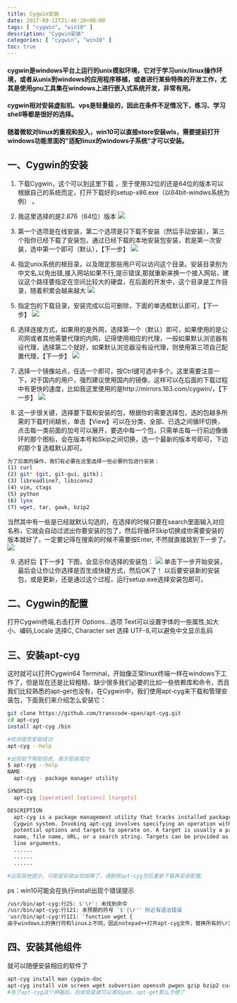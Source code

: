 ```yaml
---
title: Cygwin安装
date: 2017-09-12T21:46:20+08:00
tags: [ "cygwin", "win10" ] 
description: "Cygwin安装"
categories: [ "cygwin", "win10" ]
toc: true
---
```


#### cygwin是windows平台上运行的unix模拟环境，它对于学习unix/linux操作环境，或者从unix到windows的应用程序移植，或者进行某些特殊的开发工作，尤其是使用gnu工具集在windows上进行嵌入式系统开发，非常有用。

#### cygwin相对安装虚拟机、vps是轻量级的，因此在条件不足情况下，练习、学习shell等都是很好的选择。
#### 随着微软对linux的重视和投入，win10可以直接store安装wls，需要提前打开windows功能里面的"适配linux的windows子系统"才可以安装。

## 一、Cygwin的安装
1. 下载Cygwin，这个可以到这里下载 ，至于使用32位的还是64位的版本可以根据自己的系统而定，打开下载好的setup-x86.exe（以64bit-windws系统为例） 。

2. 我这里选择的是2.876（64位）版本
![](/posts/cygwin/install1.jpg)

3. 第一个选项是在线安装，第二个选项是只下载不安装（然后手动安装），第三个指你已经下载了安装包，通过已经下载的本地安装包安装，若是第一次安装，选中第一个即可（默认），【下一步】
![](/posts/cygwin/install2.jpg)

4. 指定unix系统的根目录，以及限定那些用户可以访问这个目录。安装目录别为中文名,以免出错,接入网站如果不行,提示错误,那就重新来换一个接入网站，建议这个路径要指定在空间比较大的硬盘，在后面的开发中，这个目录是工作目录，随着积累会越来越大
![](/posts/cygwin/install3.jpg)

5. 指定包的下载目录，安装完成以后可删除，下面的单选框默认即可，【下一步】
![](/posts/cygwin/install4.jpg)

6. 选择连接方式，如果用的是外网，选择第一个（默认）即可，如果使用的是公司网或者其他需要代理的内网，记得使用相应的代理，一般如果默认浏览器有设代理，选择第二个就好，如果默认浏览器没有设代理，则使用第三项自己配置代理，【下一步】
![](/posts/cygwin/install5.jpg)

7. 选择一个镜像站点，任选一个即可，按Ctrl键可选中多个。这里需要注意一下，对于国内的用户，强烈建议使用国内的镜像，这样可以在后面的下载过程中有更快的速度，比如我这里使用的是http://mirrors.163.com/cygwin/，【下一步】
![](/posts/cygwin/install6.jpg)

8. 这一步很关键，选择要下载和安装的包，根据你的需要选择包，选的包越多所需的下载时间越长，单击【View】可以在分类、全部、已选之间循环切换，点击每一类前面的加号可以展开，要选中每一个包，只需单击每一行前边像循环的那个图标，会在版本号和Skip之间切换，选一个最新的版本号即可，下边的那个复选框默认即可。
```bash
为了后面的操作，我们有必要在这里选择一些必要的包进行安装：
(1) curl
(2) git* (git, git-gui, gitk)；
(3) libreadline7, libiconv2
(4) vim, ctags
(5) python
(6) lynx
(7) wget, tar, gawk, bzip2
```
当然其中有一些是已经就默认勾选的，在选择的时候只要在search里面输入对应名称，它就会自动过滤出你要安装的包了，然后将循环Skip切换成你需要安装的版本就好了，一定要记得在搜索的时候不需要按Enter, 不然就直接跳到下一步了。
![](/posts/cygwin/install7.jpg)

9. 选好后【下一步】下图，会显示你选择的安装包：
![](/posts/cygwin/install8.jpg)
单击下一步开始安装，最后会让你让你选择是否生成快捷方式，然后OK了！
以后要安装新的安装包，或是更新，还是通过这个过程，运行setup.exe选择安装包即可。

## 二、Cygwin的配置
打开Cygwin终端,右击打开 Options...选项
Text可以设置字体的一些属性,如大小、编码,Locale 选择C, Character set 选择 UTF-8,可以避免中文显示乱码

## 三、安装apt-cyg
这时就可以打开Cygwin64 Terminal，开始像正常linux终端一样在windows下工作了，但是现在还是比较粗糙，缺少很多我们必要的比如一些依赖库和命令，而且我们比较熟悉的apt-get也没有，在Cygwin中，我们使用apt-cyg来下载和管理安装包，下面我们来介绍怎么安装它：
```bash
git clone https://github.com/transcode-open/apt-cyg.git
cd apt-cyg
install apt-cyg /bin

#检测是否安装成功
apt-cyg --help

#出现如下帮助信息，表示安装成功
$ apt-cyg --help
NAME
  apt-cyg - package manager utility

SYNOPSIS
  apt-cyg [operation] [options] [targets]

DESCRIPTION
  apt-cyg is a package management utility that tracks installed packages on a
  Cygwin system. Invoking apt-cyg involves specifying an operation with any
  potential options and targets to operate on. A target is usually a package
  name, file name, URL, or a search string. Targets can be provided as command
  line arguments.
  ......
  ......
  ......

#出现其他提示，可能是安装出现故障了，请删除apt-cyg包后重新下载再安装配置。  
```
ps：win10可能会在执行install出现个错误提示
```bash
/usr/bin/apt-cyg:行25: $'\r': 未找到命令
/usr/bin/apt-cyg:行121: 未预期的符号 `$'{\r'' 附近有语法错误
'usr/bin/apt-cyg:行121: `function wget {
由于windows上的换行符和linux上不同，因此notepad++打开apt-cyg文件，替换所有的\r为空，保存即可使用apt-cyg了
```

## 四、安装其他组件
就可以随便安装相应的软件了
```bash
apt-cyg install man cygwin-doc 
apt-cyg install vim screen wget subversion openssh pwgen gzip bzip2 curl rsync bash-completion lftp nc tree p7zip connect-proxy util-linux bind-utils inetutils
#有了apt-cyg这个神器后，后续安装就可以类似yum、apt-get那么方便了
```
